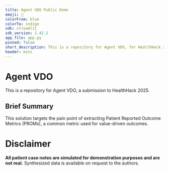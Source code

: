 ```yaml
---
title: Agent VDO Public Demo
emoji: 🦉
colorFrom: blue
colorTo: indigo
sdk: streamlit
sdk_version: 1.42.2
app_file: app.py
pinned: false
short_description: This is a repository for Agent VDO, for HealthHack 2025
header: mini
---
```


# Agent VDO

This is a repository for Agent VDO, a submission to HealthHack 2025.

## Brief Summary

This solution targets the pain point of extracting Patient Reported Outcome Metrics (PROMs), a common metric used for value-driven outcomes.


# Disclaimer
**All patient case notes are simulated for demonstration purposes and are not real.**
Synthesized data is available on request to the authors.
